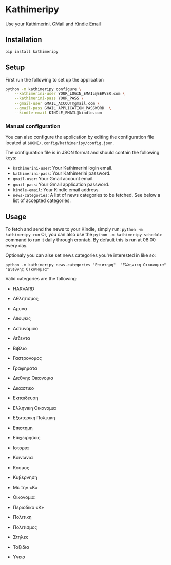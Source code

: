 # Kathimeripy

Use your [Kathimerini](https://www.kathimerini.gr/), [GMail](https://mail.google.com/) and [Kindle Email](https://www.amazon.com/hz/mycd/digital-console/alldevices)

## Installation

`pip install kathimeripy`

## Setup

First run the following to set up the application
```sh
python -m kathimeripy configure \
    --kathimerini-user YOUR_LOGIN_EMAIL@SERVER.com \
    --kathimerini-pass YOUR_PASS \
    --gmail-user GMAIL_ACCOUT@gmail.com \
    --gmail-pass GMAIL_APPLICATION_PASSWORD  \
    --kindle-email KINDLE_EMAIL@kindle.com
```
### Manual configuration

You can also configure the application by editing the configuration file located at `$HOME/.config/kathimeripy/config.json`.

The configuration file is in JSON format and should contain the following keys:

- `kathimerini-user`: Your Kathimerini login email.
- `kathimerini-pass`: Your Kathimerini password.
- `gmail-user`: Your Gmail account email.
- `gmail-pass`: Your Gmail application password.
- `kindle-email`: Your Kindle email address.
- `news-categories`: A list of news categories to be fetched. See below a list of accepted categories.

## Usage

To fetch and send the news to your Kindle, simply run: `python -m kathimeripy run`
Or, you can also use the `python -m kathimeripy schedule` command to run it daily through crontab. By default this is run at 08:00 every day.


Optionaly you can alse set news categories you're interested in like so:

```python -m kathimeripy news-categories "Επιστημη"  "Ελληνικη Οικονομια"  "Διεθνης Οικονομια" ```

Valid categories are the following:

* HARVARD

* Αθλητισμος

* Αμυνα

* Αποψεις

* Αστυνομικο

* Ατζεντα

* Βιβλιο

* Γαστρονομος

* Γραφηματα

* Διεθνης Οικονομια

* Δικαστικο

* Εκπαιδευση

* Ελληνικη Οικονομια

* Εξωτερικη Πολιτικη

* Επιστημη

* Επιχειρησεις

* Ιστορια

* Κοινωνια

* Κοσμος

* Κυβερνηση

* Με την «Κ»

* Οικονομια

* Περιοδικο «Κ»

* Πολιτικη

* Πολιτισμος

* Στηλες

* Ταξιδια

* Υγεια
